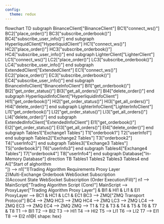```yaml
---
config:
  theme: redux
---
```

flowchart TD
 subgraph BinanceClient["BinanceClient"]
        BC1["connect_ws()"]
        BC2["place_order()"]
        BC3["subscribe_orderbook()"]
        BC4["subscribe_user_info()"]
  end
 subgraph HyperliquidClient["HyperliquidClient"]
        HC1["connect_ws()"]
        HC2["place_order()"]
        HC3["subscribe_orderbook()"]
        HC4["subscribe_user_info()"]
  end
 subgraph LighterClient["LighterClient"]
        LC1["connect_ws()"]
        LC2["place_order()"]
        LC3["subscribe_orderbook()"]
        LC4["subscribe_user_info()"]
  end
 subgraph ExtendedClient["ExtendedClient"]
        EC1["connect_ws()"]
        EC2["place_order()"]
        EC3["subscribe_orderbook()"]
        EC4["subscribe_user_info()"]
  end
 subgraph BinanceInfoClient["BinanceInfoClient"]
        BI1["get_orderbook()"]
        BI2["get_order_status()"]
        BI3["get_all_orders()"]
        BI4["delete_order()"]
  end
 subgraph HyperliquidInfoClient["HyperliquidInfoClient"]
        HI1["get_orderbook()"]
        HI2["get_order_status()"]
        HI3["get_all_orders()"]
        HI4["delete_order()"]
  end
 subgraph LighterInfoClient["LighterInfoClient"]
        LI1["get_orderbook()"]
        LI2["get_order_status()"]
        LI3["get_all_orders()"]
        LI4["delete_order()"]
  end
 subgraph ExtendedInfoClient["ExtendedInfoClient"]
        EI1["get_orderbook()"]
        EI2["get_order_status()"]
        EI3["get_all_orders()"]
        EI4["delete_order()"]
  end
 subgraph Tables1["Exchange1 Tables"]
        T1["orderbook1"]
        T2["userInfo1"]
  end
 subgraph Tables2["Exchange2 Tables"]
        T3["orderbook2"]
        T4["userInfo2"]
  end
 subgraph Tables3["Exchange3 Tables"]
        T5["orderbook3"]
        T6["userInfo3"]
  end
 subgraph Tables4["Exchange4 Tables"]
        T7["orderbook4"]
        T8["userInfo4"]
  end
 subgraph Database["In-Memory Database"]
    direction TB
        Tables1
        Tables2
        Tables3
        Tables4
  end
    A(["Start of alghorithm<br>"]) --> n1["1)Trading Algorithm Requirements Proxy Layer<br>2)Multi-Exchange Orderbook WebSocket Subscription<br>3)Account State WebSocket Subscription (Order Execution/Fill)"]
    n1 --> MainScript["Trading Algorithm Script (Core)"]
    MainScript --> ProxyLayer["Trading Algorithm Proxy Layer"] & BI1 & HI1 & LI1 & EI1
    ProxyLayer --> BC1 & HC1 & LC1 & EC1
    BC3 --> ZMQ["ZMQ Transport Protocol"]
    BC4 --> ZMQ
    HC3 --> ZMQ
    HC4 --> ZMQ
    LC3 --> ZMQ
    LC4 --> ZMQ
    EC3 --> ZMQ
    EC4 --> ZMQ
    ZMQ --> T1 & T2 & T3 & T4 & T5 & T6 & T7 & T8
    T1 --> BI1
    T2 --> BI2
    T3 --> HI1
    T4 --> HI2
    T5 --> LI1
    T6 --> LI2
    T7 --> EI1
    T8 --> EI2
    n1@{ shape: hex}
